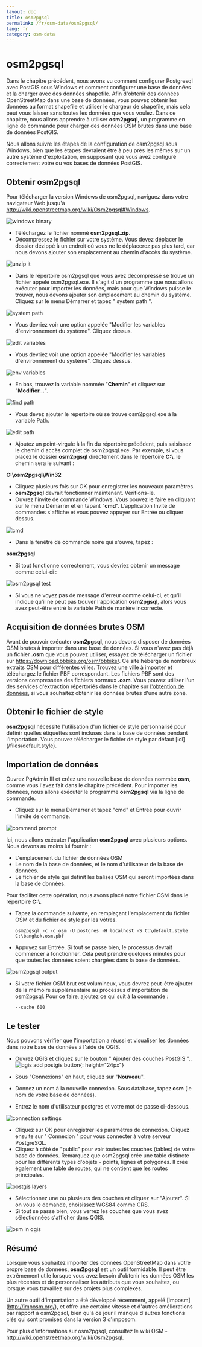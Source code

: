 ```yaml
---
layout: doc
title: osm2pgsql
permalink: /fr/osm-data/osm2pgsql/
lang: fr
category: osm-data
---
```


osm2pgsql
==========


Dans le chapitre précédent, nous avons vu comment configurer Postgresql avec PostGIS sous Windows et comment configurer une base de données et la charger avec des données shapefile. Afin d'obtenir des données OpenStreetMap dans une base de données, vous pouvez obtenir les données au format shapefile et utiliser le chargeur de shapefile, mais cela peut vous laisser sans toutes les données que vous voulez. Dans ce chapitre, nous allons apprendre à utiliser **osm2pgsql**, un programme en ligne de commande pour charger des données OSM brutes dans une base de données PostGIS.  

Nous allons suivre les étapes de la configuration de osm2pgsql sous Windows, bien que les étapes devraient être à peu près les mêmes sur un autre système d'exploitation, en supposant que vous avez configuré correctement votre ou vos bases de données PostGIS.  

Obtenir osm2pgsql
-------------

Pour télécharger la version Windows de osm2pgsql, naviguez dans votre navigateur Web jusqu'à <http://wiki.openstreetmap.org/wiki/Osm2pgsql#Windows>.  

![windows binary][]

- Téléchargez le fichier nommé **osm2pgsql.zip**.  
- Décompressez le fichier sur votre système. Vous devez déplacer le dossier dézippé à un endroit où vous ne le déplacerez pas plus tard, car nous devons ajouter son emplacement au chemin d'accès du système.  

![unzip it][]

- Dans le répertoire osm2pgsql que vous avez décompressé se trouve un fichier appelé osm2pgsql.exe. Il s'agit d'un programme que nous allons exécuter pour importer les données, mais pour que Windows puisse le trouver, nous devons ajouter son emplacement au chemin du système. Cliquez sur le menu Démarrer et tapez " system path ".  

![system path][]

- Vous devriez voir une option appelée "Modifier les variables d'environnement du système". Cliquez dessus.  

![edit variables][]

- Vous devriez voir une option appelée "Modifier les variables d'environnement du système". Cliquez dessus.  

![env variables][]

- En bas, trouvez la variable nommée "**Chemin**" et cliquez sur "**Modifier...**".  

![find path][]

- Vous devez ajouter le répertoire où se trouve osm2pgsql.exe à la variable Path.  

![edit path][]

- Ajoutez un point-virgule à la fin du répertoire précédent, puis saisissez le chemin d'accès complet de osm2pgsql.exe. Par exemple, si vous placez le dossier **osm2pgsql** directement dans le répertoire **C:\\**, le chemin sera le suivant :  
	
**C:\osm2pgsql\Win32**  

- Cliquez plusieurs fois sur OK pour enregistrer les nouveaux paramètres.  
- **osm2pgsql** devrait fonctionner maintenant. Vérifions-le.  
- Ouvrez l'invite de commande Windows. Vous pouvez le faire en cliquant sur le menu Démarrer et en tapant "**cmd**". L'application Invite de commandes s'affiche et vous pouvez appuyer sur Entrée ou cliquer dessus.  

![cmd][]

- Dans la fenêtre de commande noire qui s'ouvre, tapez :  

**osm2pgsql**

- Si tout fonctionne correctement, vous devriez obtenir un message comme celui-ci :  

![osm2pgsql test][]

- Si vous ne voyez pas de message d'erreur comme celui-ci, et qu'il indique qu'il ne peut pas trouver l'application **osm2pgsql**, alors vous avez peut-être entré la variable Path de manière incorrecte.  

Acquisition de données brutes OSM
---------------------
Avant de pouvoir exécuter **osm2pgsql**, nous devons disposer de données OSM brutes à importer dans une base de données. Si vous n'avez pas déjà un fichier **.osm** que vous pouvez utiliser, essayez de télécharger un fichier sur <https://download.bbbike.org/osm/bbbike/>. Ce site héberge de nombreux extraits OSM pour différentes villes. Trouvez une ville à importer et téléchargez le fichier PBF correspondant. Les fichiers PBF sont des versions compressées des fichiers normaux **.osm**. Vous pouvez utiliser l'un des services d'extraction répertoriés dans le chapitre sur [l'obtention de données](/fr/osm-data/getting-data), si vous souhaitez obtenir les données brutes d'une autre zone.  

Obtenir le fichier de style
------------------
**osm2pgsql** nécessite l'utilisation d'un fichier de style personnalisé pour définir quelles étiquettes sont incluses dans la base de données pendant l'importation. Vous pouvez télécharger le fichier de style par défaut [ici] (/files/default.style).  

Importation de données
-------------------
Ouvrez PgAdmin III et créez une nouvelle base de données nommée **osm**, comme vous l'avez fait dans le chapitre précédent. Pour importer les données, nous allons exécuter le programme **osm2pgsql** via la ligne de commande. 

- Cliquez sur le menu Démarrer et tapez "cmd" et Entrée pour ouvrir l'invite de commande.  

![command prompt][]

Ici, nous allons exécuter l'application **osm2pgsql** avec plusieurs options. Nous devons au moins lui fournir :  

- L'emplacement du fichier de données OSM  
- Le nom de la base de données, et le nom d'utilisateur de la base de données.  
- Le fichier de style qui définit les balises OSM qui seront importées dans la base de données.  

Pour faciliter cette opération, nous avons placé notre fichier OSM dans le répertoire **C:\\**.  

- Tapez la commande suivante, en remplaçant l'emplacement du fichier OSM et du fichier de style par les vôtres.

      osm2pgsql -c -d osm -U postgres -H localhost -S C:\default.style C:\bangkok.osm.pbf  

- Appuyez sur Entrée. Si tout se passe bien, le processus devrait commencer à fonctionner. Cela peut prendre quelques minutes pour que toutes les données soient chargées dans la base de données.  

![osm2pgsql output][]

- Si votre fichier OSM brut est volumineux, vous devrez peut-être ajouter de la mémoire supplémentaire au processus d'importation de osm2pgsql. Pour ce faire, ajoutez ce qui suit à la commande :  

      --cache 600

Le tester
-----------

Nous pouvons vérifier que l'importation a réussi et visualiser les données dans notre base de données à l'aide de QGIS.  

- Ouvrez QGIS et cliquez sur le bouton " Ajouter des couches PostGIS ".. ![qgis add postgis button][]{: height="24px"}

- Sous "Connexions" en haut, cliquez sur "**Nouveau**".  
- Donnez un nom à la nouvelle connexion. Sous database, tapez **osm** (le nom de votre base de données).  
- Entrez le nom d'utilisateur postgres et votre mot de passe ci-dessous.  

![connection settings][]

- Cliquez sur OK pour enregistrer les paramètres de connexion. Cliquez ensuite sur " Connexion " pour vous connecter à votre serveur PostgreSQL.  
- Cliquez à côté de "public" pour voir toutes les couches (tables) de votre base de données. Remarquez que osm2pgsql crée une table distincte pour les différents types d'objets - points, lignes et polygones. Il crée également une table de routes, qui ne contient que les routes principales.  

![postgis layers][]

- Sélectionnez une ou plusieurs des couches et cliquez sur "Ajouter". Si on vous le demande, choisissez WGS84 comme CRS.  
- Si tout se passe bien, vous verrez les couches que vous avez sélectionnées s'afficher dans QGIS.  

![osm in qgis][]



Résumé
-------

Lorsque vous souhaitez importer des données OpenStreetMap dans votre propre base de données, **osm2pgsql** est un outil formidable. Il peut être extrêmement utile lorsque vous avez besoin d'obtenir les données OSM les plus récentes et de personnaliser les attributs que vous souhaitez, ou lorsque vous travaillez sur des projets plus complexes.  

Un autre outil d'importation a été développé récemment, appelé [imposm] (http://imposm.org/), et offre une certaine vitesse et d'autres améliorations par rapport à osm2pgsql, bien qu'à ce jour il manque d'autres fonctions clés qui sont promises dans la version 3 d'imposom.  

Pour plus d'informations sur osm2pgsql, consultez le wiki OSM - <http://wiki.openstreetmap.org/wiki/Osm2pgsql>.  


[windows binary]: /images/osm-data/windows-binary.png
[unzip it]: /images/osm-data/unzip-it.png
[system path]: /images/osm-data/system-path.png
[edit variables]: /images/osm-data/edit-environment-variables.png
[env variables]: /images/osm-data/environment-variables.png
[find path]: /images/osm-data/find-path.png
[edit path]: /images/osm-data/edit-path-variable.png
[cmd]: /images/osm-data/cmd.png
[osm2pgsql test]: /images/osm-data/osm2pgsql-test.png
[command prompt]: /images/osm-data/command-prompt.png
[osm2pgsql output]: /images/osm-data/osm2pgsql-output.png
[qgis add postgis button]: /images/osm-data/add-postgis-button.png
[connection settings]: /images/osm-data/connection-settings.png
[postgis layers]: /images/osm-data/postgis-layers.png
[osm in qgis]: /images/osm-data/osm-in-qgis.png
